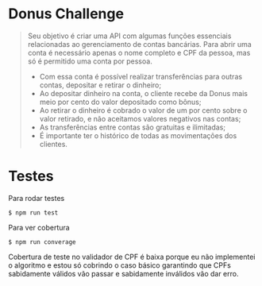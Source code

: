 # Donus Challenge

> Seu objetivo é criar uma API com algumas funções essenciais relacionadas ao gerenciamento de contas bancárias. 
> Para abrir uma conta é necessário apenas o nome completo e CPF da pessoa, mas só é permitido uma conta por pessoa.
>
>    - Com essa conta é possível realizar transferências para outras contas, depositar e retirar o dinheiro;
>    - Ao depositar dinheiro na conta, o cliente recebe da Donus mais meio por cento do valor depositado como bônus;
>    - Ao retirar o dinheiro é cobrado o valor de um por cento sobre o valor retirado, e não aceitamos valores negativos nas contas;
>    - As transferências entre contas são gratuitas e ilimitadas;
>    - É importante ter o histórico de todas as movimentações dos clientes.

# Testes

Para rodar testes
```
$ npm run test
```

Para ver cobertura
```
$ npm run converage
```

Cobertura de teste no validador de CPF é baixa porque eu não implementei o algoritmo e estou
só cobrindo o caso básico garantindo que CPFs sabidamente válidos vão passar e sabidamente inválidos
vão dar erro.
